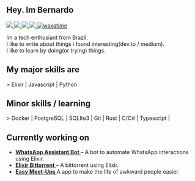  ## Hey. Im Bernardo
 <div align="left">
  <a href="https://www.linkedin.com/in/lucas-bernardo-12736428a/">
    <img src="https://img.shields.io/badge/Linkedin-Lucas%20Bernardo-0e76a8" />
   </a> 
     <a href="https://dev.to/starch1">
    <img src="https://img.shields.io/badge/Dev.to-Star%20ch1-0e76a8" />
   </a>
      </a>
     <a href="https://twitter.com/Star_ch1">
    <img src="https://img.shields.io/badge/Twitter-Star%20_ch1-0e76a8" />
   </a>
  <a href="https://allmylinks.com/brnrd-dev">
    <img src="https://img.shields.io/badge/AllMyLinks-Lucas%20Bernardo-0e76a8" />
  <a href="https://wakatime.com/@0afa7e7c-b60b-46e1-9d18-f8b76233aa78">
    <img 
      src="https://wakatime.com/badge/user/0afa7e7c-b60b-46e1-9d18-f8b76233aa78.svg" 
      alt="wakatime" 
      />
  </a>
</div>

Im a tech enthusiant from Brazil.  
I like to write about things i found interesting(dev.to / medium).   
I like to learn by doing(or trying) things.   


###

<h2 align="left">My major skills are</h2>
> Elixir | Javascript | Python 

<h2 align="left">Minor skills / learning</h2>
> Docker |
PostgreSQL |
SQLIte3 |
Git |
Rust |
C/C# |
Typescript |

<h2 align="left">Currently working on</h2>

<div align="left">
  <ul>
    <li>
      <a href="https://github.com/starch0/whatsapp-assistent">
        <strong>WhatsApp Assistant Bot</strong>
      </a> – A bot to automate WhatsApp interactions using Elixir.
    </li>
    <li>
      <a href="https://github.com/starch0/elixir_bittorrent">
        <strong>Elixir Bittorrent</strong>
      </a> – A bittorrent using Elixir.
    </li>
   <li>
    <a href="https://github.com/easy-meetups">
     <strong> Easy Meet-Ups </strong>
    </a>
    A app to make the life of awkward people easier.
   </li>
  </ul>
</div>
